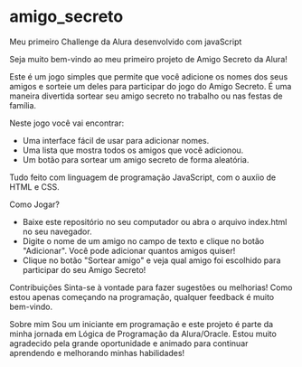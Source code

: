 # amigo_secreto
Meu primeiro Challenge da Alura desenvolvido com javaScript

Seja muito bem-vindo ao meu primeiro projeto de Amigo Secreto da Alura!

Este é um jogo simples que permite que você adicione os nomes dos seus amigos e sorteie um deles para participar do jogo do Amigo Secreto. É uma maneira divertida sortear seu amigo secreto no trabalho ou nas festas de família.

Neste jogo você vai encontrar:
- Uma interface fácil de usar para adicionar nomes.
- Uma lista que mostra todos os amigos que você adicionou.
- Um botão para sortear um amigo secreto de forma aleatória.

Tudo feito com linguagem de programação JavaScript, com o auxíio de HTML e CSS.

Como Jogar?
- Baixe este repositório no seu computador ou abra o arquivo index.html no seu navegador.
- Digite o nome de um amigo no campo de texto e clique no botão "Adicionar". Você pode adicionar quantos amigos quiser!
- Clique no botão "Sortear amigo" e veja qual amigo foi escolhido para participar do seu Amigo Secreto!

Contribuições
Sinta-se à vontade para fazer sugestões ou melhorias! Como estou apenas começando na programação, qualquer feedback é muito bem-vindo.

Sobre mim
Sou um iniciante em programação e este projeto é parte da minha jornada em Lógica de Programação da Alura/Oracle. Estou muito agradecido pela grande oportunidade e animado para continuar aprendendo e melhorando minhas habilidades!
